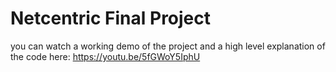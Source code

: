 # Netcentric Final Project

you can watch a working demo of the project and a high level explanation of the code here: https://youtu.be/5fGWoY5IphU
